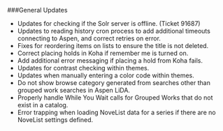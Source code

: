 ###General Updates
- Updates for checking if the Solr server is offline. (Ticket 91687)
- Updates to reading history cron process to add additional timeouts connecting to Aspen, and correct retries on error.   
- Fixes for reordering items on lists to ensure the title is not deleted. 
- Correct placing holds in Koha if remember me is turned on. 
- Add additional error messaging if placing a hold from Koha fails. 
- Updates for contrast checking within themes.
- Updates when manually entering a color code within themes. 
- Do not show browse category generated from searches other than grouped work searches in Aspen LiDA. 
- Properly handle While You Wait calls for Grouped Works that do not exist in a catalog. 
- Error trapping when loading NoveList data for a series if there are no NoveList settings defined. 